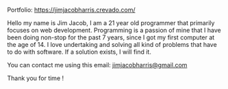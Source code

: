 Portfolio: https://jimjacobharris.crevado.com/
  
  Hello my name is Jim Jacob, I am a 21 year old programmer that primarily focuses on web development. Programming is a passion of mine that I have
been doing non-stop for the past 7 years, since I got my first computer at the age of 14. 
  I love undertaking and solving all kind of problems that have to do with software. If a solution exists, I will find it.
  
You can contact me using this email: jimjacobharris@gmail.com

Thank you for time !

<!---
Jim-Jacob-Harris/Jim-Jacob-Harris is a ✨ special ✨ repository because its `README.md` (this file) appears on your GitHub profile.
You can click the Preview link to take a look at your changes.
--->
